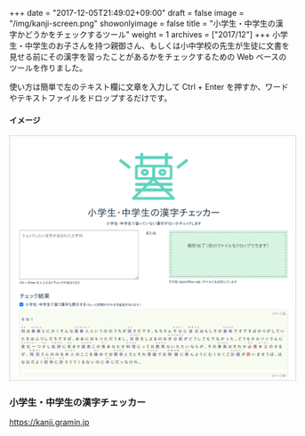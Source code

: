 +++
date = "2017-12-05T21:49:02+09:00"
draft = false
image = "/img/kanji-screen.png"
showonlyimage = false
title = "小学生・中学生の漢字かどうかをチェックするツール"
weight = 1
archives = ["2017/12"]
+++
小学生・中学生のお子さんを持つ親御さん、もしくは小中学校の先生が生徒に文書を見せる前にその漢字を習ったことがあるかをチェックするための Web ベースのツールを作りました。

使い方は簡単で左のテキスト欄に文章を入力して Ctrl + Enter を押すか、ワードやテキストファイルをドロップするだけです。

<!--more-->

#### イメージ
<a href='https://kanji.gramin.jp'><img src='/img/kanji-screen.png' style='width:600px;border-color:#aaaaaa;border-style:dotted;border-width:0.5px;padding:5px;' /></a>

### 小学生・中学生の漢字チェッカー
https://kanji.gramin.jp
